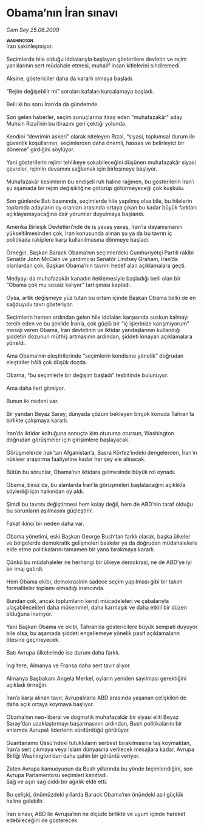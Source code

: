 # Obama’nın İran sınavı

*Cem Sey 25.06.2009*

<div class="taraf_structure_2col_1zq">
<div class="margen_n">



 <p><b><font size="1">WASHINGTON</font></b> <br/>İran sakinleşmiyor. <br/><br/>Seçimlerde hile olduğu iddialarıyla başlayan gösterilere devletin ve rejim yanlılarının sert müdahale etmesi, muhalif insan kitlelerini sindiremedi. <br/><br/>Aksine, göstericiler daha da kararlı olmaya başladı. <br/><br/>“Rejim değişebilir mi” soruları kafaları kurcalamaya başladı. <br/><br/>Belli ki bu soru İran’da da gündemde. <br/><br/>Son gelen haberler, seçim sonuçlarına itiraz eden “muhafazakâr” aday Muhsin Rızai’nin bu itirazını geri çektiği yolunda. <br/><br/>Kendini “devrimin askeri” olarak niteleyen Rızai, “siyasi, toplumsal durum ile güvenlik koşullarının, seçimlerden daha önemli, hassas ve belirleyici bir döneme” girdiğini söylüyor. <br/><br/>Yani gösterilerin rejimi tehlikeye sokabileceğini düşünen muhafazakâr siyasi çevreler, rejimin devamını sağlamak için birleşmeye başlıyor. <br/><br/>Muhafazakâr kesimlerin bu endişeli ruh haline rağmen, bu gösterilerin İran’ı şu aşamada bir rejim değişikliğine götürüp götürmeyeceği çok kuşkulu. <br/><br/>Son günlerde Batı basınında, seçimlerde hile yapılmış olsa bile, bu hilelerin toplamda adayların oy oranları arasında ortaya çıkan bu kadar büyük farkları açıklayamayacağına dair yorumlar duyulmaya başlandı. <br/><br/>Amerika Birleşik Devletleri’nde de iş yavaş yavaş, İran’la dayanışmanın yükseltilmesinden çok, İran konusunda alınan şu ya da bu tavrın iç politikada rakiplere karşı kullanılmasına dönmeye başladı. <br/><br/>Örneğin, Başkan Barack Obama’nın seçimlerdeki Cumhuriyetçi Partili rakibi Senatör John McCain ve yardımcısı Senatör Lindsey Graham, İran’da olanlardan çok, Başkan Obama’nın tavrını hedef alan açıklamalara geçti. <br/><br/>Medyayı da muhafazakâr kanadın iteklemesiyle başladığı belli olan bir “Obama çok mu sessiz kalıyor” tartışması kapladı. <br/><br/>Oysa, artık değişmeye yüz tutan bu ortam içinde Başkan Obama belki de en sağduyulu tavrı gösteriyor. <br/><br/>Seçimlerin hemen ardından gelen hile iddiaları karşısında suskun kalmayı tercih eden ve bu şekilde İran’a, çok güçlü bir “iç işlerinize karışmıyorum” mesajı veren Obama, İran devletinin ve iktidar yandaşlarının kullandığı şiddetin dozunun müthiş artmasının ardından, şiddeti kınayan açıklamalara yöneldi. <br/><br/>Ama Obama’nın eleştirilerinde “seçimlerin kendisine yönelik” doğrudan eleştiriler hâlâ çok düşük dozda. <br/><br/>Obama, “bu seçimlerle bir değişim başladı” tesbitinde bulunuyor. <br/><br/>Ama daha ileri gitmiyor. <br/><br/>Bunun iki nedeni var. <br/><br/>Bir yandan Beyaz Saray, dünyada çözüm bekleyen birçok konuda Tahran’la birlikte çalışmaya kararlı. <br/><br/>İran’da iktidar koltuğuna sonuçta kim oturursa otursun, Washington doğrudan görüşmeler için girişimlere başlayacak. <br/><br/>Görüşmelerde Irak’tan Afganistan’a, Basra Körfez’indeki dengelerden, İran’ın nükleer araştırma faaliyetine kadar her şey ele alınacak. <br/><br/>Bütün bu sorunlar, Obama’nın iktidara gelmesinde büyük rol oynadı. <br/><br/>Obama, biraz da, bu alanlarda İran’la görüşmeleri başlatacağını açıklıkla söylediği için halkından oy aldı. <br/><br/>Şimdi bu tavrını değiştirmesi hem kolay değil, hem de ABD’nin taraf olduğu bu sorunların aşılmasını güçleştirir. <br/><br/>Fakat ikinci bir neden daha var. <br/><br/>Obama yönetimi, eski Başkan George Bush’tan farklı olarak, başka ülkeler ve bölgelerde demokratik gelişmeleri baskılar ya da doğrudan müdahalelerle elde etme politikalarını tamamen bir yana bırakmaya kararlı. <br/><br/>Çünkü bu müdahaleler ne herhangi bir ülkeye demokrasi, ne de ABD’ye iyi bir imaj getirdi. <br/><br/>Hem Obama ekibi, demokrasinin sadece seçim yapılması gibi bir takım formaliteler toplamı olmadığı inancında. <br/><br/>Bundan çok, ancak toplumların kendi mücadeleleri ve çabalarıyla ulaşabilecekleri daha mükemmel, daha karmaşık ve daha etkili bir düzen olduğuna inanıyor. <br/><br/>Yani Başkan Obama ve ekibi, Tahran’da göstericilere büyük sempati duyuyor bile olsa, bu aşamada şiddeti engellemeye yönelik pasif açıklamaların ötesine geçmeyecek. <br/><br/>Batı Avrupa ülkelerinde ise durum daha farklı. <br/><br/>İngiltere, Almanya ve Fransa daha sert tavır alıyor. <br/><br/>Almanya Başbakanı Angela Merkel, oyların yeniden sayılması gerektiğini açıkladı örneğin. <br/><br/>İran’a karşı alınan tavır, Avrupalılarla ABD arasında yaşanan çelişkileri de daha açık ortaya koymaya başlıyor. <br/><br/>Obama’nın neo-liberal ve dogmatik muhafazakâr bir siyasi eliti Beyaz Saray’dan uzaklaştırmayı başarmasının ardından, Bush politikalarını bir anlamda Avrupalı liderlerin sürdürdüğü görülüyor. <br/><br/>Guantanamo Üssü’ndeki tutukluların serbest bırakılmasına taş koymaktan, İran’a sert çıkmaya veya İslam dünyasına verilecek mesajlara kadar, Avrupa Birliği Washington’dan daha şahin bir görüntü veriyor. <br/><br/>Zaten Avrupa kamuoyunun da Bush yıllarında bu yönde biçimlendiğini, son Avrupa Parlamentosu seçimleri kanıtladı. <br/>Sağ ve aşırı sağ ciddi bir ağırlık elde etti. <br/><br/>Bu çelişki, önümüzdeki yıllarda Barack Obama’nın önündeki asıl güçlük haline gelebilir. <br/><br/>İran sınavı, ABD ile Avrupa’nın ne ölçüde birlikte ve uyum içinde hareket edebileceğini de gösterecek.</p>
<br/>
<br/>
<br/>



<br/>


<div id="taraf_not">
</div>

</div>


</div>

